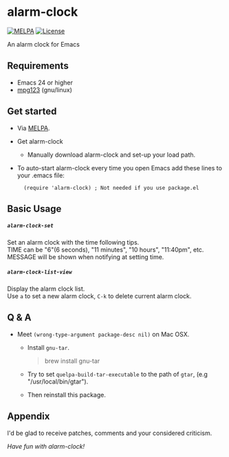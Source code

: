 # alarm-clock

[![MELPA](https://melpa.org/packages/alarm-clock-badge.svg)](https://melpa.org/#/alarm-clock)
[![License](http://img.shields.io/:license-gpl3-blue.svg)](http://www.gnu.org/licenses/gpl-3.0.html)

An alarm clock for Emacs

## Requirements

- Emacs 24 or higher
- [mpg123](http://mpg123.org) (gnu/linux)

## Get started

- Via [MELPA](https://melpa.org).

- Get alarm-clock
  - Manually download alarm-clock and set-up your load path.
- To auto-start alarm-clock every time you open Emacs add these lines to your .emacs file:

        (require 'alarm-clock) ; Not needed if you use package.el

## Basic Usage

##### `alarm-clock-set`

Set an alarm clock with the time following tips.  
TIME can be "6"(6 seconds), "11 minutes", "10 hours", "11:40pm", etc.  
MESSAGE will be shown when notifying at setting time.

##### `alarm-clock-list-view`

Display the alarm clock list.  
Use `a` to set a new alarm clock, `C-k` to delete current alarm clock.

## Q & A

- Meet `(wrong-type-argument package-desc nil)` on Mac OSX.

  - Install `gnu-tar`.

    > brew install gnu-tar

  - Try to set `quelpa-build-tar-executable` to the path of `gtar`, (e.g "/usr/local/bin/gtar").
  - Then reinstall this package.

## Appendix

I'd be glad to receive patches,
comments and your considered criticism.

_Have fun with alarm-clock!_
